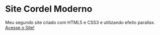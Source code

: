 # Site Cordel Moderno
 Meu segundo site criado com HTML5 e CSS3 e utilizando efeito parallax.
<a href = "https://gabrielcorrea0.github.io/cordel-moderno/" target = "_blank"> Acesse o Site! </a>